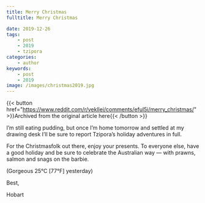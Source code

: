 ```yaml
---
title: Merry Christmas
fulltitle: Merry Christmas

date: 2019-12-26
tags:
    - post
    - 2019
    - tzipora
categories:
    - author
keywords:
    - post
    - 2019
image: /images/christmas2019.jpg
---
```

{{< button href="https://www.reddit.com/r/vekllei/comments/eful5i/merry_christmas/" >}}Archived from the original article here{{< /button >}}

I’m still eating pudding, but once I’m home tomorrow and settled at my drawing desk I’ll be sure to report Tzipora’s holiday adventures in full.

For the Christmasfolk out there, enjoy your presents. To everyone else, have a good holiday and be sure to celebrate the Australian way — with prawns, salmon and snags on the barbie.

(Gorgeous 25°C [77°F] yesterday)

Best,

Hobart
